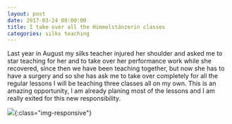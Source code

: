 ```yaml
---
layout: post
date: 2017-03-24 00:00:00
title: I take over all the Himmelstänzerin classes
categories: silks teaching
---
```


Last year in August my silks teacher injured her shoulder and asked me to star
teaching for her and to take over her performance work while she recovered,
since then we have been teaching together, but now she has to have a surgery and
so she has ask me to take over completely for all the regular lessons I will be
teaching three classes all on my own. This is an amazing opportunity, I am
already planing most of the lessons and I am really exited for this new
responsibility.

![](https://image.ibb.co/iaPS7R/IMG_20170607_184336_341.jpg){:class="img-responsive"}
